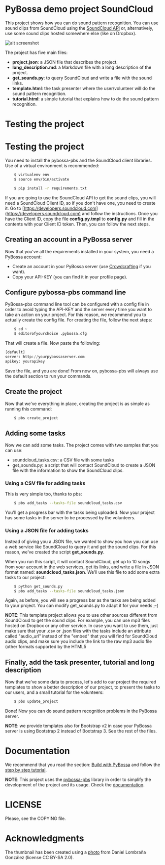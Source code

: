 PyBossa demo project SoundCloud
===================================

This project shows how you can do sound pattern recognition. You can use sound
clips from SoundCloud using the [SoundCloud API](http://developers.soundcloud.com/)
or, alternatively, use some sound clips hosted somewhere else (like on Dropbox).

![alt screenshot](http://i.imgur.com/ZkNSfnE.png)

The project has five main files:

* **project.json**: a JSON file that describes the project.
* **long_description.md**: a Markdown file with a long description of the
  project.
* **get_sounds.py**: to query SoundCloud and write a file with the sound links.
* **template.html**: the task presenter where the user/volunteer will do the sound
  pattern recognition.
* **tutorial.html**: a simple tutorial that explains how to do the sound pattern
  recognition.


Testing the project
===================

# Testing the project

You need to install the pybossa-pbs and the SoundCloud client libraries. Use of
a virtual environment is recommended:

```bash
    $ virtualenv env
    $ source env/bin/activate
```

```bash
    $ pip install -r requirements.txt
```

If you are going to use the SoundCloud API to get the sound clips, you will need
a SoundCloud Client ID, so if you don't have one, you need to create it.
Go to [https://developers.soundcloud.com](https://developers.soundcloud.com) and follow the instructions.
Once you have the Client ID, copy the file **config.py.tmpl** to **config.py**
and fill in the contents with your Client ID token. Then, you can follow the next steps.


## Creating an account in a PyBossa server
Now that you've all the requirements installed in your system, you need
a PyBossa account:

*  Create an account in your PyBossa server (use [Crowdcrafting](http://crowdcrafting.org) if you want).
*  Copy your API-KEY (you can find it in your profile page).

## Configure pybossa-pbs command line

PyBossa-pbs command line tool can be configured with a config file in order to
avoid typing the API-KEY and the server every time you want to take an action
on your project. For this reason, we recommend you to actually create the
config file. For creating the file, follow the next steps:

```bash
    $ cd ~
    $ editorofyourchoice .pybossa.cfg
```

That will create a file. Now paste the following:

```python
[default]
server: http://yourpybossaserver.com
apikey: yourapikey
``` 

Save the file, and you are done! From now on, pybossa-pbs will always use the
default section to run your commands.

## Create the project

Now that we've everything in place, creating the project is as simple as
running this command:

```bash
    $ pbs create_project
```

## Adding some tasks

Now we can add some tasks. The project comes with two samples that you can use:

 * soundcloud_tasks.csv: a CSV file with some tasks
 * get_sounds.py: a script that will contact SoundCloud to create a JSON file with
   the information to show the SoundCloud clips.

### Using a CSV file for adding tasks

This is very simple too, thanks to pbs:

```bash
    $ pbs add_tasks --tasks-file soundcloud_tasks.csv
```
You'll get a progress bar with the tasks being uploaded. Now your project has
some tasks in the server to be processed by the volunteers.

### Using a JSON file for adding tasks

Instead of giving you a JSON file, we wanted to show you how you can use a web
service like SoundCloud to query it and get the sound clips.
For this reason, we've created the script **get_sounds.py**.

When you run this script, it will contact SoundCloud, get up to 10 songs from your
account in the web services, get its links, and write a file in JSON format
named: **soundcloud_tasks.json**. We'll use this file to add some extra tasks to
our project:

```bash
    $ python get_sounds.py
    $ pbs add_tasks --tasks-file soundcloud_tasks.json
```

Again, as before, you will see a progress bar as the tasks are being added to
your project. You can modify get_sounds.py to adapt it for your needs ;-)

**NOTE**: This template project allows you to use other sources different from
SoundCloud to get the sound clips. For example, you can use mp3 files hosted on
Dropbox or any other service. In case you want to use them, just make sure that
your .csv or .json files with the tasks include an attribute called "audio_url"
instead of the "embed" that you will find for SoundCloud audio clips, and make
sure you include the link to the raw mp3 audio file (other formats supported by
the HTML5 <audio> tag are also supported).

## Finally, add the task presenter, tutorial and long description

Now that we've some data to process, let's add to our project the required
templates to show a better description of our project, to present the tasks to
our users, and a small tutorial for the volunteers:

```bash
    $ pbs update_project
```

Done! Now you can do sound pattern recognition problems in the PyBossa server.

**NOTE**: we provide templates also for Bootstrap v2 in case your PyBossa
server is using Bootstrap 2 instead of Bootstrap 3. See the rest of the files.


Documentation
=============

We recommend that you read the section: [Build with PyBossa](http://docs.pybossa.com/en/latest/build_with_pybossa.html) and follow the [step by step tutorial](http://docs.pybossa.com/en/latest/user/tutorial.html).

**NOTE**: This project uses the [pybossa-pbs](https://pypi.python.org/pypi/pybossa-pbs) library in order to simplify the development of the project and its usage. Check the [documentation](https://github.com/PyBossa/pbs).


LICENSE
=======

Please, see the COPYING file.


Acknowledgments
===============
The thumbnail has been created using a [photo](http://www.flickr.com/photos/32985084@N00/2708708829) from Daniel Lombraña González (license CC BY-SA 2.0). 


